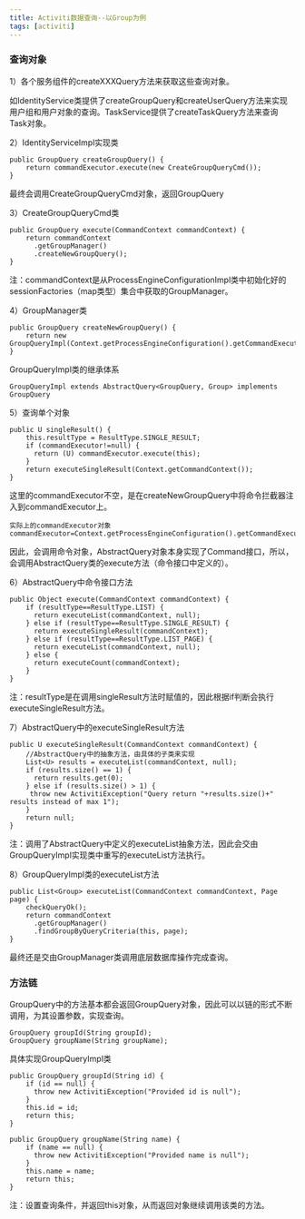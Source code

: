 ```yaml
---
title: Activiti数据查询--以Group为例
tags: [activiti]
---
```


### 查询对象

1）各个服务组件的createXXXQuery方法来获取这些查询对象。

如IdentityService类提供了createGroupQuery和createUserQuery方法来实现用户组和用户对象的查询。TaskService提供了createTaskQuery方法来查询Task对象。

2）IdentityServiceImpl实现类

```
public GroupQuery createGroupQuery() {
    return commandExecutor.execute(new CreateGroupQueryCmd());
}
```

最终会调用CreateGroupQueryCmd对象，返回GroupQuery

3）CreateGroupQueryCmd类

```
public GroupQuery execute(CommandContext commandContext) {
    return commandContext
      .getGroupManager()
      .createNewGroupQuery();
}
```

注：commandContext是从ProcessEngineConfigurationImpl类中初始化好的sessionFactories（map类型）集合中获取的GroupManager。

4）GroupManager类

```
public GroupQuery createNewGroupQuery() {
    return new GroupQueryImpl(Context.getProcessEngineConfiguration().getCommandExecutorTxRequired());
}
```

GroupQueryImpl类的继承体系

```
GroupQueryImpl extends AbstractQuery<GroupQuery, Group> implements GroupQuery
```

5）查询单个对象

```
public U singleResult() {
    this.resultType = ResultType.SINGLE_RESULT;
    if (commandExecutor!=null) {
      return (U) commandExecutor.execute(this);
    }
    return executeSingleResult(Context.getCommandContext());
}
```

这里的commandExecutor不空，是在createNewGroupQuery中将命令拦截器注入到commandExecutor上。

```
实际上的commandExecutor对象
commandExecutor=Context.getProcessEngineConfiguration().getCommandExecutorTxRequired()
```

因此，会调用命令对象，AbstractQuery对象本身实现了Command接口，所以，会调用AbstractQuery类的execute方法（命令接口中定义的）。

6）AbstractQuery中命令接口方法

```
public Object execute(CommandContext commandContext) {
    if (resultType==ResultType.LIST) {
      return executeList(commandContext, null);
    } else if (resultType==ResultType.SINGLE_RESULT) {
      return executeSingleResult(commandContext);
    } else if (resultType==ResultType.LIST_PAGE) {
      return executeList(commandContext, null);
    } else {
      return executeCount(commandContext);
    }
}
```

注：resultType是在调用singleResult方法时赋值的，因此根据if判断会执行executeSingleResult方法。

7）AbstractQuery中的executeSingleResult方法

```
public U executeSingleResult(CommandContext commandContext) {
    //AbstractQuery中的抽象方法，由具体的子类来实现
    List<U> results = executeList(commandContext, null);
    if (results.size() == 1) {
      return results.get(0);
    } else if (results.size() > 1) {
     throw new ActivitiException("Query return "+results.size()+" results instead of max 1");
    } 
    return null;
}
```

注：调用了AbstractQuery中定义的executeList抽象方法，因此会交由GroupQueryImpl实现类中重写的executeList方法执行。

8）GroupQueryImpl类的executeList方法

```
public List<Group> executeList(CommandContext commandContext, Page page) {
    checkQueryOk();
    return commandContext
      .getGroupManager()
      .findGroupByQueryCriteria(this, page);
}
```

最终还是交由GroupManager类调用底层数据库操作完成查询。

### 方法链

GroupQuery中的方法基本都会返回GroupQuery对象，因此可以以链的形式不断调用，为其设置参数，实现查询。

```
GroupQuery groupId(String groupId);
GroupQuery groupName(String groupName);
```

具体实现GroupQueryImpl类

```
public GroupQuery groupId(String id) {
    if (id == null) {
      throw new ActivitiException("Provided id is null");
    }
    this.id = id;
    return this;
}
  
public GroupQuery groupName(String name) {
    if (name == null) {
      throw new ActivitiException("Provided name is null");
    }
    this.name = name;
    return this;
}
```

注：设置查询条件，并返回this对象，从而返回对象继续调用该类的方法。